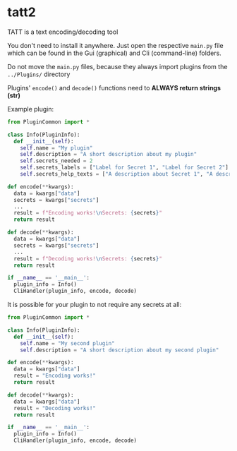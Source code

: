 # tatt2
TATT is a text encoding/decoding tool

You don't need to install it anywhere.
Just open the respective `main.py` file which can be
found in the Gui (graphical) and Cli (command-line) folders.

Do not move the `main.py` files, because they always import
plugins from the `../Plugins/` directory

Plugins' `encode()` and `decode()` functions need to **ALWAYS return strings (str)**

Example plugin:

```py
from PluginCommon import *

class Info(PluginInfo):
  def __init__(self):
    self.name = "My plugin"
    self.description = "A short description about my plugin"
    self.secrets_needed = 2
    self.secrets_labels = ["Label for Secret 1", "Label for Secret 2"]
    self.secrets_help_texts = ["A description about Secret 1", "A description about Secret 2"]

def encode(**kwargs):
  data = kwargs["data"]
  secrets = kwargs["secrets"]
  ...
  result = f"Encoding works!\nSecrets: {secrets}"
  return result

def decode(**kwargs):
  data = kwargs["data"]
  secrets = kwargs["secrets"]
  ...
  result = f"Decoding works!\nSecrets: {secrets}"
  return result

if __name__ == '__main__':
  plugin_info = Info()
  CliHandler(plugin_info, encode, decode)
```

It is possible for your plugin to not require any secrets at all:
```py
from PluginCommon import *

class Info(PluginInfo):
  def __init__(self):
    self.name = "My second plugin"
    self.description = "A short description about my second plugin"

def encode(**kwargs):
  data = kwargs["data"]
  result = "Encoding works!"
  return result

def decode(**kwargs):
  data = kwargs["data"]
  result = "Decoding works!"
  return result

if __name__ == '__main__':
  plugin_info = Info()
  CliHandler(plugin_info, encode, decode)
```
